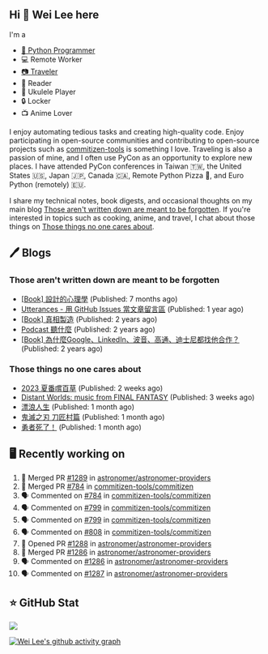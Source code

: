 ## Hi 👋 Wei Lee here

I'm a

* [🐍 Python Programmer](https://pycon-note.wei-lee.me/)
* 💻 Remote Worker
* [📷 Traveler](https://travlog.wei-lee.me/)
* 📖 Reader
* 🎵 Ukulele Player
* 🔒 Locker
* 📺 Anime Lover

I enjoy automating tedious tasks and creating high-quality code. Enjoy participating in open-source communities and contributing to open-source projects such as [commitizen-tools](https://github.com/commitizen-tools) is something I love. Traveling is also a passion of mine, and I often use PyCon as an opportunity to explore new places. I have attended PyCon conferences in Taiwan 🇹🇼, the United States 🇺🇸, Japan 🇯🇵, Canada 🇨🇦, Remote Python Pizza 🍕, and Euro Python (remotely) 🇪🇺.

I share my technical notes, book digests, and occasional thoughts on my main blog [Those aren't written down are meant to be forgotten](https://blog.wei-lee.me/). If you're interested in topics such as cooking, anime, and travel, I chat about those things on [Those things no one cares about](https://travlog.wei-lee.me/).

## 🖊️ Blogs

### Those aren't written down are meant to be forgotten

* [[Book] 設計的心理學](https://blog.wei-lee.me/posts/book/2023/01/the-design-of-everyday-things) (Published: 7 months ago)
* [Utterances - 用 GitHub Issues 當文章留言區](https://blog.wei-lee.me/posts/tech/2022/02/use-github-issues-as-comment-system) (Published: 1 year ago)
* [[Book] 真相製造](https://blog.wei-lee.me/posts/book/2022/02/reality-is-business) (Published: 2 years ago)
* [Podcast 聽什麼](https://blog.wei-lee.me/posts/gossiping/2021/12/podcast-i-listen-to) (Published: 2 years ago)
* [[Book] 為什麼Google、LinkedIn、波音、高通、迪士尼都找他合作？](https://blog.wei-lee.me/posts/book/2021/12/pitch-anyting) (Published: 2 years ago)

### Those things no one cares about

* [2023 夏番嚐百草](https://travlog.wei-lee.me/posts/review/2023/07/what-i-will-watch-in-2023-summer) (Published: 2 weeks ago)
* [Distant Worlds: music from FINAL FANTASY](https://travlog.wei-lee.me/posts/review/2023/07/distant-worlds-music-from-FINAL-FANTASY) (Published: 3 weeks ago)
* [漂浪人生](https://travlog.wei-lee.me/posts/review/2023/07/Flee) (Published: 1 month ago)
* [鬼滅之刃 刀匠村篇](https://travlog.wei-lee.me/posts/review/2023/07/demon-slayer-to-the-swordsmith-village) (Published: 1 month ago)
* [勇者死了！](https://travlog.wei-lee.me/posts/review/2023/07/the-legendary-hero-is-dead) (Published: 1 month ago)

## 🖥️ Recently working on

1. 🎉 Merged PR [#1289](https://github.com/astronomer/astronomer-providers/pull/1289) in [astronomer/astronomer-providers](https://github.com/astronomer/astronomer-providers)
2. 🎉 Merged PR [#784](https://github.com/commitizen-tools/commitizen/pull/784) in [commitizen-tools/commitizen](https://github.com/commitizen-tools/commitizen)
3. 🗣 Commented on [#784](https://github.com/commitizen-tools/commitizen/issues/784) in [commitizen-tools/commitizen](https://github.com/commitizen-tools/commitizen)
4. 🗣 Commented on [#799](https://github.com/commitizen-tools/commitizen/issues/799) in [commitizen-tools/commitizen](https://github.com/commitizen-tools/commitizen)
5. 🗣 Commented on [#799](https://github.com/commitizen-tools/commitizen/issues/799) in [commitizen-tools/commitizen](https://github.com/commitizen-tools/commitizen)
6. 🗣 Commented on [#808](https://github.com/commitizen-tools/commitizen/issues/808) in [commitizen-tools/commitizen](https://github.com/commitizen-tools/commitizen)
7. 💪 Opened PR [#1288](https://github.com/astronomer/astronomer-providers/pull/1288) in [astronomer/astronomer-providers](https://github.com/astronomer/astronomer-providers)
8. 🎉 Merged PR [#1286](https://github.com/astronomer/astronomer-providers/pull/1286) in [astronomer/astronomer-providers](https://github.com/astronomer/astronomer-providers)
9. 🗣 Commented on [#1286](https://github.com/astronomer/astronomer-providers/issues/1286) in [astronomer/astronomer-providers](https://github.com/astronomer/astronomer-providers)
10. 🗣 Commented on [#1287](https://github.com/astronomer/astronomer-providers/issues/1287) in [astronomer/astronomer-providers](https://github.com/astronomer/astronomer-providers)


## ⭐ GitHub Stat
[![](https://github-readme-stats.vercel.app/api?username=Lee-W&show_icons=true&hide_title=true&cache_seconds=86400)](https://github.com/anuraghazra/github-readme-stats)

[![Wei Lee's github activity graph](https://github-readme-activity-graph.vercel.app/graph?username=Lee-W&theme=dracula)](https://github.com/ashutosh00710/github-readme-activity-graph)
